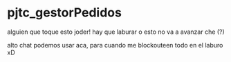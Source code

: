 # pjtc_gestorPedidos

alguien que toque esto joder!
hay que laburar o esto no va a avanzar che (?)

alto chat podemos usar aca, para cuando me blockouteen todo en el laburo xD
